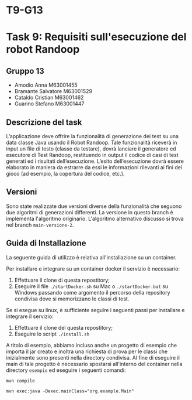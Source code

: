 # T9-G13
# Task 9: Requisiti sull'esecuzione del robot Randoop

## Gruppo 13
- Amodio Anna M63001455
- Bramante Salvatore M63001529
- Cataldo Cristian M63001462
- Guarino Stefano M63001447

## Descrizione del task

L’applicazione deve offrire la funzionalità di generazione dei test su una data classe Java usando il Robot Randoop. Tale funzionalità riceverà in input un file di testo (classe da testare), dovrà lanciare il generatore ed esecutore di Test Randoop, restituendo in output il codice di casi di test generati ed i risultati dell’esecuzione. L’esito dell’esecuzione dovrà essere elaborato in maniera da estrarre da essi le informazioni rilevanti ai fini del gioco (ad esempio, la copertura del codice, etc.).

## Versioni
Sono state realizzate due versioni diverse della funzionalità che seguono due algoritmi di generazioni differenti. La versione in questo branch è implementa l'algoritmo originario. L'algoritmo alternativo discusso si trova nel branch `main-versione-2`.

## Guida di Installazione

La seguente guida di utilizzo è relativa all'installazione su un container.

Per installare e integrare su un container docker il servizio è necessario:
1) Effettuare il clone di questa repostitory;
2) Eseguire il file `./startDocker.sh` su Mac o `./startDocker.bat` su Windows passando come argomento il percorso della repository condivisa dove si memorizzano le classi di test.

Se si esegue su linux, è sufficiente seguire i seguenti passi per installare e integrare il servizio:
1) Effettuare il clone del questa repostitory;
2) Eseguire lo script `./install.sh`

A titolo di esempio, abbiamo incluso anche un progetto di esempio che importa il jar creato e inoltra una richiesta di prova per le classi che inizialmente sono presenti nella directory condivisa.
Al fine di eseguire il main di tale progetto è necessario spostarsi all'interno del container nella directory `esempio` ed eseguire i seguenti comandi:

``
mvn compile
``

``
mvn exec:java -Dexec.mainClass="org.example.Main"
``
